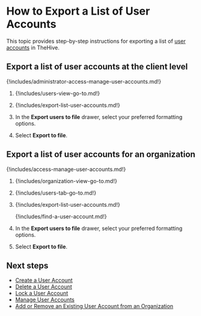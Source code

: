 # How to Export a List of User Accounts

This topic provides step-by-step instructions for exporting a list of [user accounts](about-user-accounts.md) in TheHive.

## Export a list of user accounts at the client level

{!includes/administrator-access-manage-user-accounts.md!}

1. {!includes/users-view-go-to.md!}

2. {!includes/export-list-user-accounts.md!}

3. In the **Export users to file** drawer, select your preferred formatting options.

4. Select **Export to file**.

## Export a list of user accounts for an organization

{!includes/access-manage-user-accounts.md!}

1. {!includes/organization-view-go-to.md!}

2. {!includes/users-tab-go-to.md!}

3. {!includes/export-list-user-accounts.md!}

    {!includes/find-a-user-account.md!}

4. In the **Export users to file** drawer, select your preferred formatting options.

5. Select **Export to file**.

<h2>Next steps</h2>

* [Create a User Account](add-a-user-account.md)
* [Delete a User Account](delete-a-user-account.md)
* [Lock a User Account](lock-a-user-account.md)
* [Manage User Accounts](manage-user-accounts.md)
* [Add or Remove an Existing User Account from an Organization](../../../../administration/organizations/add-remove-an-existing-user-account-from-an-organization.md)
